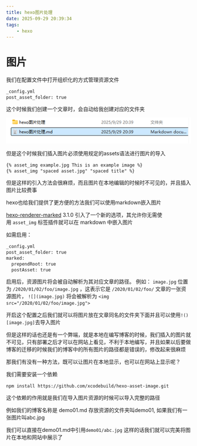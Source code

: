 ```yaml
---
title: hexo图片处理
date: 2025-09-29 20:39:34
tags:
    - hexo
---
```


# 图片

我们在配置文件中打开组织化的方式管理资源文件

```
_config.yml
post_asset_folder: true
```

这个时候我们创建一个文章时，会自动给我创建对应的文件夹

![](hexo图片处理/2025-09-29-20-42-40-image.png)

但是这个时候我们插入图片必须使用规定的assets语法进行图片的导入

```
{% asset_img example.jpg This is an example image %}
{% asset_img "spaced asset.jpg" "spaced title" %}
```

但是这样的引入方法会很麻烦，而且图片在本地编辑的时候时不可见的，并且插入图片比较费事

hexo也给我们提供了更方便的方法我们可以使用markdown嵌入图片

[hexo-renderer-marked](https://github.com/hexojs/hexo-renderer-marked) 3.1.0 引入了一个新的选项，其允许你无需使用 `asset_img` 标签插件就可以在 markdown 中嵌入图片

如需启用：

```
_config.yml
post_asset_folder: true
marked:
  prependRoot: true
  postAsset: true
```

启用后，资源图片将会被自动解析为其对应文章的路径。 例如： `image.jpg` 位置为 `/2020/01/02/foo/image.jpg` ，这表示它是 `/2020/01/02/foo/` 文章的一张资源图片， `![](image.jpg)` 将会被解析为 `<img src="/2020/01/02/foo/image.jpg">`

开启这个配置之后我们就可以将图片放在文章同名的文件夹下面并且可以使用`!()[image.jpg]`去导入图片

但是这样的话也还是有一个弊端，就是本地在编写博客的时候，我们插入的图片就不可见，只有部署之后才可以在网站上看见，不利于本地编写，并且如果以后要做博客的迁移的时候我们的博客中的所有图片的路径都是错误的，修改起来很麻烦

那我们有没有一种方法，既可以让图片在本地显示，也可以在网站上显示呢？

我们需要安装一个依赖

```
npm install https://github.com/xcodebuild/hexo-asset-image.git
```

这个依赖的作用就是我们在导入图片资源的时候可以导入完整的路径

例如我们的博客名称是 demo01.md 存放资源的文件夹叫demo01, 如果我们有一张图片叫abc.jpg

我们可以直接在demo01.md中引用`demo01/abc.jpg` 这样的话我们就可以完美将图片在本地和网站中展示了

